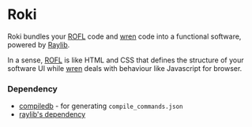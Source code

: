 # Roki
Roki bundles your [ROFL] code and [wren] code into a functional
software, powered by [Raylib].

In a sense, [ROFL] is like HTML and CSS that defines the structure of your
software UI while [wren] deals with behaviour like Javascript for browser.

### Dependency
- [compiledb](https://pypi.org/project/compiledb/) - for generating
  `compile_commands.json`
- [raylib's dependency](https://www.raylib.com/)

[wren]: https://github.com/wren-lang/wren
[ROFL]: https://github.com/RechieKho/rofl
[Raylib]: https://github.com/raysan5/raylib
